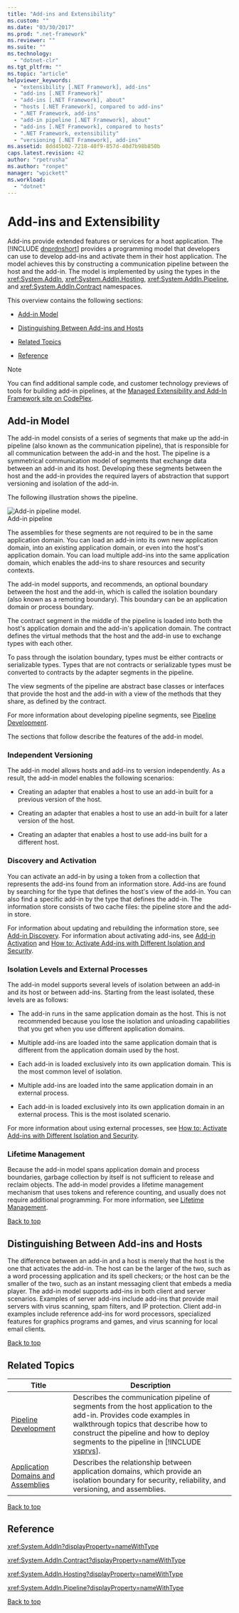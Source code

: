 ```yaml
---
title: "Add-ins and Extensibility"
ms.custom: ""
ms.date: "03/30/2017"
ms.prod: ".net-framework"
ms.reviewer: ""
ms.suite: ""
ms.technology: 
  - "dotnet-clr"
ms.tgt_pltfrm: ""
ms.topic: "article"
helpviewer_keywords: 
  - "extensibility [.NET Framework], add-ins"
  - "add-ins [.NET Framework]"
  - "add-ins [.NET Framework], about"
  - "hosts [.NET Framework], compared to add-ins"
  - ".NET Framework, add-ins"
  - "add-in pipeline [.NET Framework], about"
  - "add-ins [.NET Framework], compared to hosts"
  - ".NET Framework, extensibility"
  - "versioning [.NET Framework], add-ins"
ms.assetid: 8dd45b02-7218-40f9-857d-40d7b98b850b
caps.latest.revision: 42
author: "rpetrusha"
ms.author: "ronpet"
manager: "wpickett"
ms.workload: 
  - "dotnet"
---
```

# Add-ins and Extensibility
<a name="top"></a> Add-ins provide extended features or services for a host application. The [!INCLUDE [dnprdnshort](../../../includes/dnprdnshort-md.md)] provides a programming model that developers can use to develop add-ins and activate them in their host application. The model achieves this by constructing a communication pipeline between the host and the add-in. The model is implemented by using the types in the <xref:System.AddIn>, <xref:System.AddIn.Hosting>, <xref:System.AddIn.Pipeline>, and <xref:System.AddIn.Contract> namespaces.  

 This overview contains the following sections:  

-   [Add-in Model](#addin_model)  

-   [Distinguishing Between Add-ins and Hosts](#distinguishing_between_addins_and_hosts)  

-   [Related Topics](#related_topics)  

-   [Reference](#reference)  

> [!NOTE]
>  You can find additional sample code, and customer technology previews of tools for building add-in pipelines, at the [Managed Extensibility and Add-In Framework site on CodePlex](http://go.microsoft.com/fwlink/?LinkId=121190).  

<a name="addin_model"></a>   
## Add-in Model  
 The add-in model consists of a series of segments that make up the add-in pipeline (also known as the communication pipeline), that is responsible for all communication between the add-in and the host. The pipeline is a symmetrical communication model of segments that exchange data between an add-in and its host. Developing these segments between the host and the add-in provides the required layers of abstraction that support versioning and isolation of the add-in.  

 The following illustration shows the pipeline.  

 ![Add&#45;in pipeline model.](../../../docs/framework/add-ins/media/addin1.png "AddIn1")  
Add-in pipeline  

 The assemblies for these segments are not required to be in the same application domain. You can load an add-in into its own new application domain, into an existing application domain, or even into the host's application domain. You can load multiple add-ins into the same application domain, which enables the add-ins to share resources and security contexts.  

 The add-in model supports, and recommends, an optional boundary between the host and the add-in, which is called the isolation boundary (also known as a remoting boundary). This boundary can be an application domain or process boundary.  

 The contract segment in the middle of the pipeline is loaded into both the host's application domain and the add-in's application domain. The contract defines the virtual methods that the host and the add-in use to exchange types with each other.  

 To pass through the isolation boundary, types must be either contracts or serializable types. Types that are not contracts or serializable types must be converted to contracts by the adapter segments in the pipeline.  

 The view segments of the pipeline are abstract base classes or interfaces that provide the host and the add-in with a view of the methods that they share, as defined by the contract.  

 For more information about developing pipeline segments, see [Pipeline Development](../../../docs/framework/add-ins/pipeline-development.md).  

 The sections that follow describe the features of the add-in model.  

### Independent Versioning  
 The add-in model allows hosts and add-ins to version independently. As a result, the add-in model enables the following scenarios:  

-   Creating an adapter that enables a host to use an add-in built for a previous version of the host.  

-   Creating an adapter that enables a host to use an add-in built for a later version of the host.  

-   Creating an adapter that enables a host to use add-ins built for a different host.  

### Discovery and Activation  
 You can activate an add-in by using a token from a collection that represents the add-ins found from an information store. Add-ins are found by searching for the type that defines the host's view of the add-in. You can also find a specific add-in by the type that defines the add-in. The information store consists of two cache files: the pipeline store and the add-in store.  

 For information about updating and rebuilding the information store, see [Add-in Discovery](http://msdn.microsoft.com/library/5d268dde-11df-4c4d-a022-f58d88bbc421). For information about activating add-ins, see [Add-in Activation](http://msdn.microsoft.com/library/bedcbcdf-5964-4215-b5f3-3299798b2b3f) and [How to: Activate Add-ins with Different Isolation and Security](http://msdn.microsoft.com/library/7afe7ec8-5158-4350-9119-5df0ecab8aa5).  

### Isolation Levels and External Processes  
 The add-in model supports several levels of isolation between an add-in and its host or between add-ins. Starting from the least isolated, these levels are as follows:  

-   The add-in runs in the same application domain as the host. This is not recommended because you lose the isolation and unloading capabilities that you get when you use different application domains.  

-   Multiple add-ins are loaded into the same application domain that is different from the application domain used by the host.  

-   Each add-in is loaded exclusively into its own application domain. This is the most common level of isolation.  

-   Multiple add-ins are loaded into the same application domain in an external process.  

-   Each add-in is loaded exclusively into its own application domain in an external process. This is the most isolated scenario.  

 For more information about using external processes, see [How to: Activate Add-ins with Different Isolation and Security](http://msdn.microsoft.com/library/7afe7ec8-5158-4350-9119-5df0ecab8aa5).  

### Lifetime Management  
 Because the add-in model spans application domain and process boundaries, garbage collection by itself is not sufficient to release and reclaim objects. The add-in model provides a lifetime management mechanism that uses tokens and reference counting, and usually does not require additional programming. For more information, see [Lifetime Management](http://msdn.microsoft.com/library/57a9c87e-394c-4fef-89f2-aa4223a2aeb5).  

 [Back to top](#top)  

<a name="distinguishing_between_addins_and_hosts"></a>   
## Distinguishing Between Add-ins and Hosts  
 The difference between an add-in and a host is merely that the host is the one that activates the add-in. The host can be the larger of the two, such as a word processing application and its spell checkers; or the host can be the smaller of the two, such as an instant messaging client that embeds a media player. The add-in model supports add-ins in both client and server scenarios. Examples of server add-ins include add-ins that provide mail servers with virus scanning, spam filters, and IP protection. Client add-in examples include reference add-ins for word processors, specialized features for graphics programs and games, and virus scanning for local email clients.  

 [Back to top](#top)  

<a name="related_topics"></a>   
## Related Topics  


|                                                    Title                                                     |                                                                                                                                      Description                                                                                                                                      |
|--------------------------------------------------------------------------------------------------------------|---------------------------------------------------------------------------------------------------------------------------------------------------------------------------------------------------------------------------------------------------------------------------------------|
|               [Pipeline Development](../../../docs/framework/add-ins/pipeline-development.md)                | Describes the communication pipeline of segments from the host application to the add-in. Provides code examples in walkthrough topics that describe how to construct the pipeline and how to deploy segments to the pipeline in [!INCLUDE [vsprvs](../../../includes/vsprvs-md.md)]. |
| [Application Domains and Assemblies](http://msdn.microsoft.com/library/433b04ae-4ba8-4849-9dbd-79194f240346) |                                                                Describes the relationship between application domains, which provide an isolation boundary for security, reliability, and versioning, and assemblies.                                                                 |

 [Back to top](#top)  

<a name="reference"></a>   
## Reference  
 <xref:System.AddIn?displayProperty=nameWithType>  

 <xref:System.AddIn.Contract?displayProperty=nameWithType>  

 <xref:System.AddIn.Hosting?displayProperty=nameWithType>  

 <xref:System.AddIn.Pipeline?displayProperty=nameWithType>  

 [Back to top](#top)
